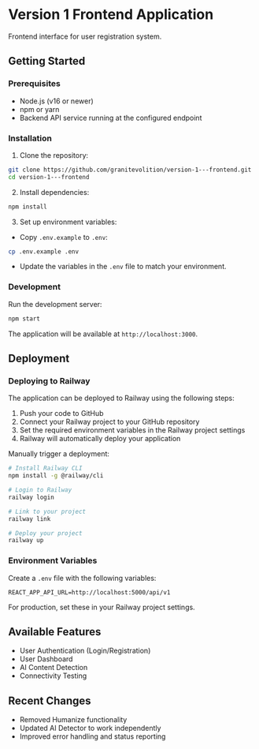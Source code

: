 # Version 1 Frontend Application

Frontend interface for user registration system.

## Getting Started

### Prerequisites
- Node.js (v16 or newer)
- npm or yarn
- Backend API service running at the configured endpoint

### Installation

1. Clone the repository:
```bash
git clone https://github.com/granitevolition/version-1---frontend.git
cd version-1---frontend
```

2. Install dependencies:
```bash
npm install
```

3. Set up environment variables:
- Copy `.env.example` to `.env`:
```bash
cp .env.example .env
```
- Update the variables in the `.env` file to match your environment.

### Development

Run the development server:
```bash
npm start
```

The application will be available at `http://localhost:3000`.

## Deployment

### Deploying to Railway

The application can be deployed to Railway using the following steps:

1. Push your code to GitHub
2. Connect your Railway project to your GitHub repository
3. Set the required environment variables in the Railway project settings
4. Railway will automatically deploy your application

Manually trigger a deployment:
```bash
# Install Railway CLI
npm install -g @railway/cli

# Login to Railway
railway login

# Link to your project
railway link

# Deploy your project
railway up
```

### Environment Variables

Create a `.env` file with the following variables:

```
REACT_APP_API_URL=http://localhost:5000/api/v1
```

For production, set these in your Railway project settings.

## Available Features

- User Authentication (Login/Registration)
- User Dashboard
- AI Content Detection
- Connectivity Testing

## Recent Changes

- Removed Humanize functionality
- Updated AI Detector to work independently
- Improved error handling and status reporting

